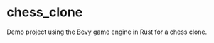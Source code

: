 # chess_clone

Demo project using the [Bevy](https://github.com/bevyengine/bevy)
game engine in Rust for a chess clone.